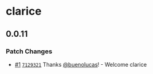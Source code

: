 # clarice

## 0.0.11

### Patch Changes

- [#1](https://github.com/buenolucas/clarice-ds/pull/1) [`7129321`](https://github.com/buenolucas/clarice-ds/commit/7129321a17da7c8842039398a17cb153477d2541) Thanks [@buenolucas](https://github.com/buenolucas)! - Welcome clarice
